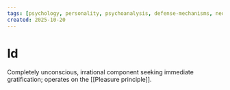 ```yaml
---
tags: [psychology, personality, psychoanalysis, defense-mechanisms, neo-freudians, social-cognitive, traits, big-five, assessment, mbti]
created: 2025-10-20
---
```

# Id

Completely unconscious, irrational component seeking immediate gratification; operates on the [[Pleasure principle]].
